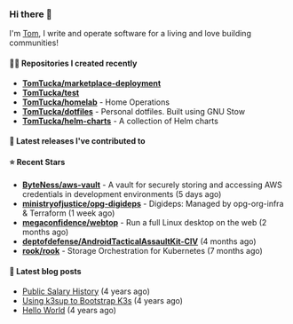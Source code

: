 ### Hi there 👋

I'm [Tom](https://tomwithers.dev), I write and operate software for a living and love building communities! 

#### 👨‍💻 Repositories I created recently
- **[TomTucka/marketplace-deployment](https://github.com/TomTucka/marketplace-deployment)**
- **[TomTucka/test](https://github.com/TomTucka/test)**
- **[TomTucka/homelab](https://github.com/TomTucka/homelab)** - Home Operations
- **[TomTucka/dotfiles](https://github.com/TomTucka/dotfiles)** - Personal dotfiles. Built using  GNU Stow
- **[TomTucka/helm-charts](https://github.com/TomTucka/helm-charts)** - A collection of Helm charts

#### 🚀 Latest releases I've contributed to



#### ⭐ Recent Stars


- **[ByteNess/aws-vault](https://github.com/ByteNess/aws-vault)** - A vault for securely storing and accessing AWS credentials in development environments (5 days ago)
- **[ministryofjustice/opg-digideps](https://github.com/ministryofjustice/opg-digideps)** - Digideps: Managed by opg-org-infra &amp; Terraform (1 week ago)
- **[megaconfidence/webtop](https://github.com/megaconfidence/webtop)** - Run a full Linux desktop on the web (2 months ago)
- **[deptofdefense/AndroidTacticalAssaultKit-CIV](https://github.com/deptofdefense/AndroidTacticalAssaultKit-CIV)** (4 months ago)
- **[rook/rook](https://github.com/rook/rook)** - Storage Orchestration for Kubernetes (7 months ago)

#### 📄 Latest blog posts
- [Public Salary History](https://tomwithers.dev/posts/public-salary-history/) (4 years ago)
- [Using k3sup to Bootstrap K3s](https://tomwithers.dev/posts/k3s-bootstrap/) (4 years ago)
- [Hello World](https://tomwithers.dev/posts/hello-world/) (4 years ago)
